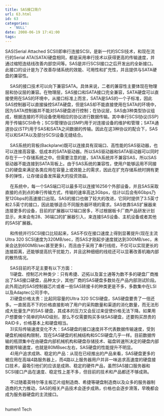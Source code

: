 ```yaml
---
title: SAS接口简介
url: 63.html
id: 63
categories:
  - 'NULL'
date: 2008-06-19 17:41:00
tags:
---
```


SAS(Serial Attached SCSI)即串行连接SCSI，是新一代的SCSI技术，和现在流行的Serial ATA(SATA)硬盘相同，都是采用串行技术以获得更高的传输速度，并通过缩短连结线改善内部空间等。SAS是并行SCSI接口之后开发出的全新接口。此接口的设计是为了改善存储系统的效能、可用性和扩充性，并且提供与SATA硬盘的兼容性。

    SAS的接口技术可以向下兼容SATA。具体来说，二者的兼容性主要体现在物理层和协议层的兼容。在物理层，SAS接口和SATA接口完全兼容，SATA硬盘可以直接使用在SAS的环境中，从接口标准上而言，SATA是SAS的一个子标准，因此SAS控制器可以直接操控SATA硬盘，但是SAS却不能直接使用在SATA的环境中，因为SATA控制器并不能对SAS硬盘进行控制；在协议层，SAS由3种类型协议组成，根据连接的不同设备使用相应的协议进行数据传输。其中串行SCSI协议(SSP)用于传输SCSI命令；SCSI管理协议(SMP)用于对连接设备的维护和管理；SATA通道协议(STP)用于SAS和SATA之间数据的传输。因此在这3种协议的配合下，SAS可以和SATA以及部分SCSI设备无缝结合。

    SAS系统的背板(Backplane)既可以连接具有双端口、高性能的SAS驱动器，也可以连接高容量、低成本的SATA驱动器。所以SAS驱动器和SATA驱动器可以同时存在于一个存储系统之中。但需要注意的是，SATA系统并不兼容SAS，所以SAS驱动器不能连接到SATA背板上。由于SAS系统的兼容性，使用户能够运用不同接口的硬盘来满足各类应用在容量上或效能上的需求，因此在扩充存储系统时拥有更多的弹性，让存储设备发挥最大的投资效益。

    在系统中，每一个SAS端口可以最多可以连接16256个外部设备，并且SAS采取直接的点到点的串行传输方式，传输的速率高达3Gbps，估计以后会有6Gbps乃至12Gbps的高速接口出现。SAS的接口也做了较大的改进，它同时提供了3.5英寸和2.5英寸的接口，因此能够适合不同服务器环境的需求。SAS依靠SAS扩展器来连接更多的设备，目前的扩展器以12端口居多，不过根据板卡厂商产品研发计划显示，未来会有28、36端口的扩展器引入，来连接SAS设备、主机设备或者其他的SAS扩展器。

    和传统并行SCSI接口比较起来，SAS不仅在接口速度上得到显著提升(现在主流Ultra 320 SCSI速度为320MB/sec，而SAS才刚起步速度就达到300MB/sec，未来会达到600MB/sec甚至更多)，而且由于采用了串行线缆，不仅可以实现更长的连接距离，还能够提高抗干扰能力，并且这种细细的线缆还可以显著改善机箱内部的散热情况。

    SAS目前的不足主要有以下方面：  
    1)硬盘、控制芯片种类少：只有希捷、迈拓以及富士通等为数不多的硬盘厂商推出了SAS接口硬盘，品种太少，其他厂商的SAS硬盘多数处在产品内部测试阶段。此外周边的SAS控制器芯片或者一些SAS转接卡的种类更是不多，多数集中在LSI以及Adaptec公司手中。  
    2)硬盘价格太贵：比起同容量的Ultra 320 SCSI硬盘，SAS硬盘要贵了一倍还多。一直居高不下的价格直接影响了用户的采购数量和渠道的消化数量，而无法形成大批量生产的SAS 硬盘，其成本的压力又会反过来促使价格无法下降。如果用户想要做个简单的RAID级别，那么不仅需要购买多块SAS硬盘，还要购买昂贵的RAID卡，价格基本上和硬盘相当。  
    3)实际传输速度变化不大：SAS硬盘的接口速度并不代表数据传输速度，受到硬盘机械结构限制，现在SAS硬盘的机械结构和SCSI硬盘几乎一样。目前数据传输的瓶颈集中在由硬盘内部机械机构和硬盘存储技术、磁盘转速所决定的硬盘内部数据传输速度，也就是80MBsec左右，SAS硬盘的性能提升不明显。  
    4)用户追求成熟、稳定的产品：从现在已经推出的产品来看，SAS硬盘更多的被应用在高端4路服务器上，而4路以上服务器用户并非一味追求高速度的硬盘接口技术，最吸引他们的应该是成熟、稳定的硬件产品，虽然SAS接口服务器和SCSI接口产品在速度、稳定性上差不多，但目前的技术和产品都还不够成熟。

    不过随着英特尔等主板芯片组制造商、希捷等硬盘制造商以及众多的服务器制造商的大力推动，SAS的相关产品技术会逐步成熟，价格也会逐步滑落，早晚都会成为服务器硬盘的主流接口。  
 

humen1 Tech